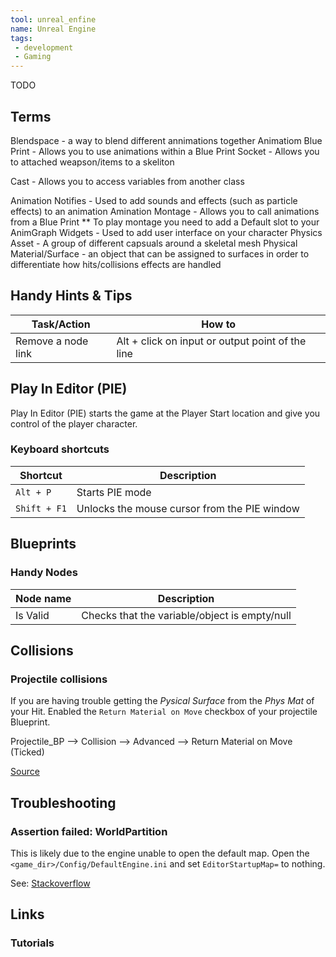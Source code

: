 ```yaml
---
tool: unreal_enfine
name: Unreal Engine
tags:
 - development
 - Gaming
--- 
```


TODO
<!--more-->

## Terms

Blendspace - a way to blend different annimations together
Animatiom Blue Print - Allows you to use animations within a Blue Print
Socket - Allows you to attached weapson/items to a skeliton

Cast - Allows you to access variables from another class

Animation Notifies - Used to add sounds and effects (such as particle effects) to an animation
Amination Montage - Allows you to call animations from a Blue Print
    ** To play montage you need to add a Default slot to your AnimGraph
Widgets - Used to add user interface on your character
Physics Asset - A group of different capsuals around a skeletal mesh
Physical Material/Surface - an object that can be assigned to surfaces in order to differentiate how hits/collisions effects are handled 


## Handy Hints & Tips

| Task/Action | How to |
| ----- | ---- | 
| Remove a node link | Alt + click on input or output point of the line |

## Play In Editor (PIE)

Play In Editor (PIE) starts the game at the Player Start location and give you control of the player character.

### Keyboard shortcuts

| Shortcut | Description |
| ---- | ----|
| `Alt + P` | Starts PIE mode |
| `Shift + F1` | Unlocks the mouse cursor from the PIE window |

## Blueprints

### Handy Nodes

| Node name | Description | 
| --- | --- |
| Is Valid | Checks that the variable/object is empty/null |




## Collisions

### Projectile collisions

If you are having trouble getting the _Pysical Surface_ from the _Phys Mat_ of your Hit. Enabled the `Return Material on Move` checkbox of your projectile Blueprint.

Projectile_BP --> Collision --> Advanced --> Return Material on Move (Ticked)

[Source](https://forums.unrealengine.com/t/spawn-emitter-on-hit-using-surface-types/69780/9)

## Troubleshooting

### Assertion failed: WorldPartition

This is likely due to the engine unable to open the default map. 
Open the `<game_dir>/Config/DefaultEngine.ini` and set `EditorStartupMap=` to nothing.

See: [Stackoverflow](https://stackoverflow.com/questions/68628136/unreal-engine-5-assertion-failed-world-partition)


## Links

### Tutorials

